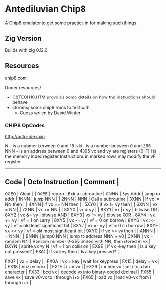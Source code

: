 # Antediluvian Chip8

A Chip8 emulator to get some practice in for making such things.

## Zig Version
Builds with zig 0.12.0

## Resources
chip8.com

Under resources/
* C8TECH10.HTM provdies some details on how the instructions should behave
* c8roms/ some chip8 roms to test with.
    * Guess writen by David Winter

### CHIP8 OpCodes
http://octo-ide.com

  N - is a nubmer between 0 and 15
 NN - is a number between 0 and 255
NNN - is an address between 0 and 4095
 vx and vy are registers (0-F)
  i is the memory index register
Instructions in marked rows may modify the vF register

-----------------------------------
Code | Octo Instruction | Comment |
-----------------------------------
00E0 | Clear            | |
00EE | return           | Exit a subroutine |
0NNN | Sys Addr         | jump to addr |
1NNN | jump NNN         | |
2NNN | NNN              | Call a subroutine |
3XNN | if vx != NN then | |
4XNN | if vx == NN then | |
5XY0 | if vx != vy then | |
6XNN | vx = NN          | |
7XNN | vx += NN         | |
8XY0 | vx = vy          | |
8XY1 | vx |= vy         | bitwise OR |
8XY2 | vx &= vy         | bitwise AND |
8XY3 | vx ^= vy         | bitwise XOR |
8XY4 | vx += vy         | vf = 1 on carry |
8XY5 | vx -= vy         | vf = 0 on borrow |
8XY6 | vx >> vy         | vf = old least significant bit |
8XY7 | vx =- vy         | vf = 0 on borrow |
8XYE | vx << vy         | vf = old most significant bit |
9XY0 | if vx == vy then | |
ANNN | i = NNN          | |
BNNN | jump0 NNN        | jump to address NNN + v0 |
CXNN | vx = random NN   | Random number 0-255 anded with NN, then stored in vx |
DXYN | sprite vx vy N   | vf = 1 on collision |
EX9E | if vx -key then  | Is a key not pressed? |
EXA1 | if vx key then   | Is a key pressed? |

FX07 | vx = delay       | |
FX0A | vx = key         | wait for keypress |
FX15 | delay = vx       | |
FX18 | buzzer = vx      | |
FX1E | i += vx          | |
FX29 | i = hex vx       | set i to a hex character |
FX33 | bcd vx           | decode vx into binary-coded decimal |
FX55 | save vx          | save v0-vx to i through i+x |
FX65 | load vx          | load v0-vx from i through i+x |
    
